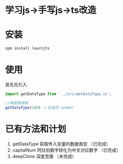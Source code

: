
# 学习js->手写js->ts改造

# 安装
```js
npm install learnjts
```
# 使用
首先先引入
```js
import getDataType from '../src/getDataType.js';

//再直接调用
getDataType(100) //会返回 number
```

# 已有方法和计划
1. getDataType 获取传入变量的数据类型 （已完成）
2. capitalNum  阿拉伯数字转化为中文对应数字 （已完成）
3. deepClone   深度克隆 （未完成）
